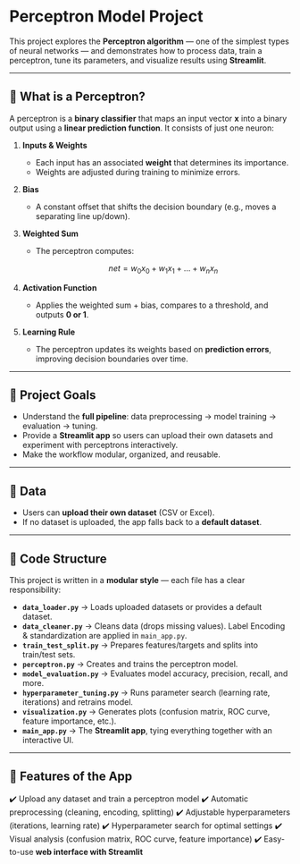 # Perceptron Model Project

This project explores the **Perceptron algorithm** — one of the simplest types of neural networks — and demonstrates how to process data, train a perceptron, tune its parameters, and visualize results using **Streamlit**.

---

## 🔹 What is a Perceptron?

A perceptron is a **binary classifier** that maps an input vector **x** into a binary output using a **linear prediction function**.
It consists of just one neuron:

1. **Inputs & Weights**

   * Each input has an associated **weight** that determines its importance.
   * Weights are adjusted during training to minimize errors.

2. **Bias**

   * A constant offset that shifts the decision boundary (e.g., moves a separating line up/down).

3. **Weighted Sum**

   * The perceptron computes:

     $$
     net = w_0x_0 + w_1x_1 + \dots + w_nx_n
     $$

4. **Activation Function**

   * Applies the weighted sum + bias, compares to a threshold, and outputs **0 or 1**.

5. **Learning Rule**

   * The perceptron updates its weights based on **prediction errors**, improving decision boundaries over time.

---

## 🔹 Project Goals

* Understand the **full pipeline**: data preprocessing → model training → evaluation → tuning.
* Provide a **Streamlit app** so users can upload their own datasets and experiment with perceptrons interactively.
* Make the workflow modular, organized, and reusable.

---

## 🔹 Data

* Users can **upload their own dataset** (CSV or Excel).
* If no dataset is uploaded, the app falls back to a **default dataset**.

---

## 🔹 Code Structure

This project is written in a **modular style** — each file has a clear responsibility:

* **`data_loader.py`** → Loads uploaded datasets or provides a default dataset.
* **`data_cleaner.py`** → Cleans data (drops missing values). Label Encoding & standardization are applied in `main_app.py`.
* **`train_test_split.py`** → Prepares features/targets and splits into train/test sets.
* **`perceptron.py`** → Creates and trains the perceptron model.
* **`model_evaluation.py`** → Evaluates model accuracy, precision, recall, and more.
* **`hyperparameter_tuning.py`** → Runs parameter search (learning rate, iterations) and retrains model.
* **`visualization.py`** → Generates plots (confusion matrix, ROC curve, feature importance, etc.).
* **`main_app.py`** → The **Streamlit app**, tying everything together with an interactive UI.

---

## 🔹 Features of the App

✔️ Upload any dataset and train a perceptron model
✔️ Automatic preprocessing (cleaning, encoding, splitting)
✔️ Adjustable hyperparameters (iterations, learning rate)
✔️ Hyperparameter search for optimal settings
✔️ Visual analysis (confusion matrix, ROC curve, feature importance)
✔️ Easy-to-use **web interface with Streamlit**

